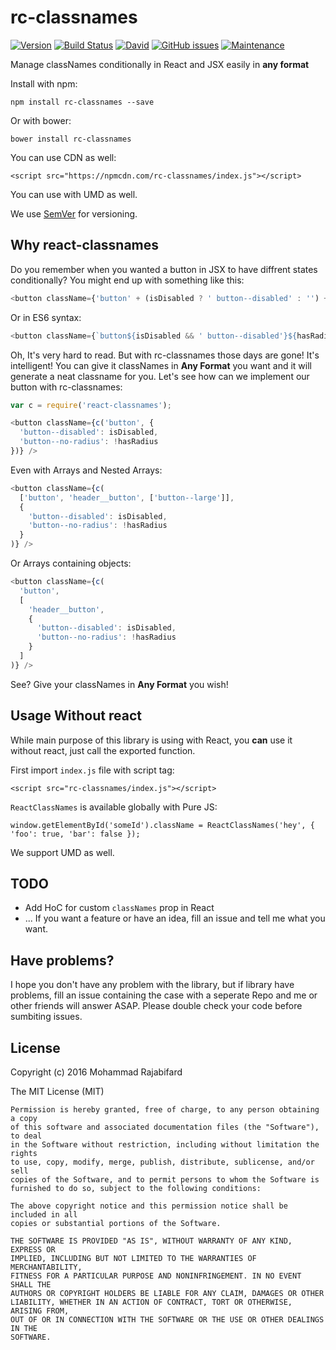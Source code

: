 # rc-classnames
[![Version](http://img.shields.io/npm/v/rc-classnames.svg)](https://www.npmjs.org/package/rc-classnames)
[![Build Status](https://travis-ci.org/morajabi/rc-classnames.svg?branch=master)](https://travis-ci.org/morajabi/rc-classnames)
[![David](https://img.shields.io/david/morajabi/rc-classnames.svg?maxAge=2592000)]()
[![GitHub issues](https://img.shields.io/github/issues/morajabi/rc-classnames.svg?maxAge=2592000?style=flat)]()
[![Maintenance](https://img.shields.io/maintenance/yes/2016.svg?maxAge=2592000)]()


Manage classNames conditionally in React and JSX easily in **any format**

Install with npm:
```
npm install rc-classnames --save
```
Or with bower:
```
bower install rc-classnames
```
You can use CDN as well:
```
<script src="https://npmcdn.com/rc-classnames/index.js"></script>
```
You can use with UMD as well.

We use 	[SemVer](http://semver.org) for versioning.

## Why react-classnames
Do you remember when you wanted a button in JSX to have diffrent states conditionally? You might end up with something like this:
```js
<button className={'button' + (isDisabled ? ' button--disabled' : '') + (hasRadius ? '' : 'button--no-radius'} />
```
Or in ES6 syntax:
```js
<button className={`button${isDisabled && ' button--disabled'}${hasRadius || button--no-radius}`} />
```
Oh, It's very hard to read. But with rc-classnames those days are gone! It's intelligent! You can give it classNames in **Any Format** you want and it will generate a neat classname for you. Let's see how can we implement our button with rc-classnames:
```js
var c = require('react-classnames');

<button className={c('button', {
  'button--disabled': isDisabled,
  'button--no-radius': !hasRadius
})} />
```
Even with Arrays and Nested Arrays:
```js
<button className={c(
  ['button', 'header__button', ['button--large']],
  {
    'button--disabled': isDisabled,
    'button--no-radius': !hasRadius
  }
)} />
```
Or Arrays containing objects:
```js
<button className={c(
  'button',
  [
    'header__button',
    {
      'button--disabled': isDisabled,
      'button--no-radius': !hasRadius
    }
  ]
)} />
```
See? Give your classNames in **Any Format** you wish!

## Usage Without react
While main purpose of this library is using with React, you **can** use it without react, just call the exported function.

First import `index.js` file with script tag:
```
<script src="rc-classnames/index.js"></script>
```
`ReactClassNames` is available globally with Pure JS:
```
window.getElementById('someId').className = ReactClassNames('hey', { 'foo': true, 'bar': false });
```
We support UMD as well.

## TODO
- Add HoC for custom `classNames` prop in React
- ...
If you want a feature or have an idea, fill an issue and tell me what you want.

## Have problems?
I hope you don't have any problem with the library, but if library have problems, fill an issue containing the case with a seperate Repo and me or other friends will answer ASAP. Please double check your code before sumbiting issues.

## License
Copyright (c) 2016 Mohammad Rajabifard

The MIT License (MIT)
```
Permission is hereby granted, free of charge, to any person obtaining a copy
of this software and associated documentation files (the "Software"), to deal
in the Software without restriction, including without limitation the rights
to use, copy, modify, merge, publish, distribute, sublicense, and/or sell
copies of the Software, and to permit persons to whom the Software is
furnished to do so, subject to the following conditions:

The above copyright notice and this permission notice shall be included in all
copies or substantial portions of the Software.

THE SOFTWARE IS PROVIDED "AS IS", WITHOUT WARRANTY OF ANY KIND, EXPRESS OR
IMPLIED, INCLUDING BUT NOT LIMITED TO THE WARRANTIES OF MERCHANTABILITY,
FITNESS FOR A PARTICULAR PURPOSE AND NONINFRINGEMENT. IN NO EVENT SHALL THE
AUTHORS OR COPYRIGHT HOLDERS BE LIABLE FOR ANY CLAIM, DAMAGES OR OTHER
LIABILITY, WHETHER IN AN ACTION OF CONTRACT, TORT OR OTHERWISE, ARISING FROM,
OUT OF OR IN CONNECTION WITH THE SOFTWARE OR THE USE OR OTHER DEALINGS IN THE
SOFTWARE.
```
